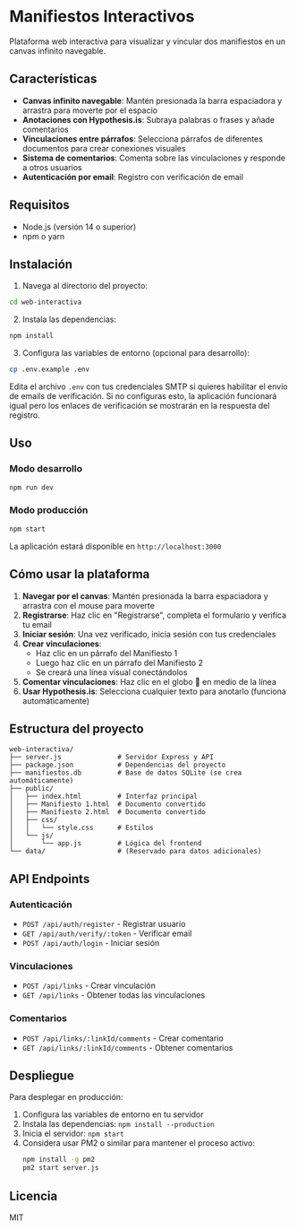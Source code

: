 # Manifiestos Interactivos

Plataforma web interactiva para visualizar y vincular dos manifiestos en un canvas infinito navegable.

## Características

- **Canvas infinito navegable**: Mantén presionada la barra espaciadora y arrastra para moverte por el espacio
- **Anotaciones con Hypothesis.is**: Subraya palabras o frases y añade comentarios
- **Vinculaciones entre párrafos**: Selecciona párrafos de diferentes documentos para crear conexiones visuales
- **Sistema de comentarios**: Comenta sobre las vinculaciones y responde a otros usuarios
- **Autenticación por email**: Registro con verificación de email

## Requisitos

- Node.js (versión 14 o superior)
- npm o yarn

## Instalación

1. Navega al directorio del proyecto:
```bash
cd web-interactiva
```

2. Instala las dependencias:
```bash
npm install
```

3. Configura las variables de entorno (opcional para desarrollo):
```bash
cp .env.example .env
```

Edita el archivo `.env` con tus credenciales SMTP si quieres habilitar el envío de emails de verificación. Si no configuras esto, la aplicación funcionará igual pero los enlaces de verificación se mostrarán en la respuesta del registro.

## Uso

### Modo desarrollo

```bash
npm run dev
```

### Modo producción

```bash
npm start
```

La aplicación estará disponible en `http://localhost:3000`

## Cómo usar la plataforma

1. **Navegar por el canvas**: Mantén presionada la barra espaciadora y arrastra con el mouse para moverte
2. **Registrarse**: Haz clic en "Registrarse", completa el formulario y verifica tu email
3. **Iniciar sesión**: Una vez verificado, inicia sesión con tus credenciales
4. **Crear vinculaciones**:
   - Haz clic en un párrafo del Manifiesto 1
   - Luego haz clic en un párrafo del Manifiesto 2
   - Se creará una línea visual conectándolos
5. **Comentar vinculaciones**: Haz clic en el globo 💬 en medio de la línea
6. **Usar Hypothesis.is**: Selecciona cualquier texto para anotarlo (funciona automáticamente)

## Estructura del proyecto

```
web-interactiva/
├── server.js              # Servidor Express y API
├── package.json           # Dependencias del proyecto
├── manifiestos.db         # Base de datos SQLite (se crea automáticamente)
├── public/
│   ├── index.html         # Interfaz principal
│   ├── Manifiesto 1.html  # Documento convertido
│   ├── Manifiesto 2.html  # Documento convertido
│   ├── css/
│   │   └── style.css      # Estilos
│   └── js/
│       └── app.js         # Lógica del frontend
└── data/                  # (Reservado para datos adicionales)
```

## API Endpoints

### Autenticación
- `POST /api/auth/register` - Registrar usuario
- `GET /api/auth/verify/:token` - Verificar email
- `POST /api/auth/login` - Iniciar sesión

### Vinculaciones
- `POST /api/links` - Crear vinculación
- `GET /api/links` - Obtener todas las vinculaciones

### Comentarios
- `POST /api/links/:linkId/comments` - Crear comentario
- `GET /api/links/:linkId/comments` - Obtener comentarios

## Despliegue

Para desplegar en producción:

1. Configura las variables de entorno en tu servidor
2. Instala las dependencias: `npm install --production`
3. Inicia el servidor: `npm start`
4. Considera usar PM2 o similar para mantener el proceso activo:
   ```bash
   npm install -g pm2
   pm2 start server.js
   ```

## Licencia

MIT
